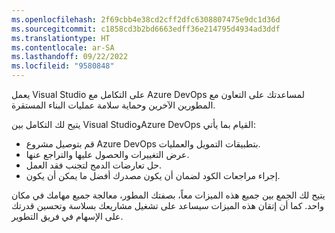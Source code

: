 ```yaml
---
ms.openlocfilehash: 2f69cbb4e38cd2cff2dfc6308807475e9dc1d36d
ms.sourcegitcommit: c1858cd3b2bd6663edff36e214795d4934ad3ddf
ms.translationtype: HT
ms.contentlocale: ar-SA
ms.lasthandoff: 09/22/2022
ms.locfileid: "9580848"
---
```



يعمل Visual Studio على التكامل مع Azure DevOps لمساعدتك على التعاون مع المطورين الآخرين وحماية سلامة عمليات البناء المستقرة.

يتيح لك التكامل بين Visual StudioوAzure DevOps القيام بما يأتي:

-   قم بتوصيل مشروع Azure DevOps بتطبيقات التمويل والعمليات.
-   عرض التغييرات والحصول عليها والتراجع عنها.
-   حل تعارضات الدمج لتجنب فقد العمل.
-   إجراء مراجعات الكود لضمان أن يكون مصدرك أفضل ما يمكن أن يكون.

يتيح لك الجمع بين جميع هذه الميزات معاً، بصفتك المطور، معالجة جميع مهامك في مكان واحد. كما أن إتقان هذه الميزات سيساعد على تشغيل مشاريعك بسلاسة وتحسين قدرتك على الإسهام في فريق التطوير.
